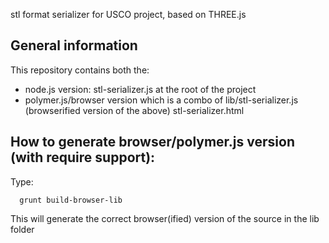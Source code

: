 stl format serializer for USCO project, based on THREE.js


General information
-------------------
This repository contains both the:
- node.js version:
stl-serializer.js at the root of the project
- polymer.js/browser version which is a combo of
lib/stl-serializer.js (browserified version of the above)
stl-serializer.html


How to generate browser/polymer.js version (with require support):
------------------------------------------------------------------
Type: 

      grunt build-browser-lib

This will generate the correct browser(ified) version of the source in the lib folder

